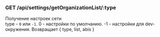 ### GET /api/settings/getOrganizationList/:type
Получение настроек сети<br/>
type - `0` или `-1`. 0 - настройки по умолчанию. -1 - настройки для dev-окружения.
Возвращает { type, list, abis }